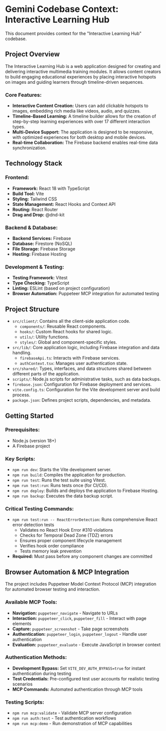 # Gemini Codebase Context: Interactive Learning Hub

This document provides context for the "Interactive Learning Hub" codebase.

## Project Overview

The Interactive Learning Hub is a web application designed for creating and delivering interactive multimedia training modules. It allows content creators to build engaging educational experiences by placing interactive hotspots on images and guiding learners through timeline-driven sequences.

### Core Features:

*   **Interactive Content Creation:** Users can add clickable hotspots to images, embedding rich media like videos, audio, and quizzes.
*   **Timeline-Based Learning:** A timeline builder allows for the creation of step-by-step learning experiences with over 17 different interaction types.
*   **Multi-Device Support:** The application is designed to be responsive, with optimized experiences for both desktop and mobile devices.
*   **Real-time Collaboration:** The Firebase backend enables real-time data synchronization.

## Technology Stack

### Frontend:

*   **Framework:** React 18 with TypeScript
*   **Build Tool:** Vite
*   **Styling:** Tailwind CSS
*   **State Management:** React Hooks and Context API
*   **Routing:** React Router
*   **Drag and Drop:** @dnd-kit

### Backend & Database:

*   **Backend Services:** Firebase
*   **Database:** Firestore (NoSQL)
*   **File Storage:** Firebase Storage
*   **Hosting:** Firebase Hosting

### Development & Testing:

*   **Testing Framework:** Vitest
*   **Type Checking:** TypeScript
*   **Linting:** ESLint (based on project configuration)
*   **Browser Automation:** Puppeteer MCP integration for automated testing

## Project Structure

*   `src/client/`: Contains all the client-side application code.
    *   `components/`: Reusable React components.
    *   `hooks/`: Custom React hooks for shared logic.
    *   `utils/`: Utility functions.
    *   `styles/`: Global and component-specific styles.
*   `src/lib/`: Core application logic, including Firebase integration and data handling.
    *   `firebaseApi.ts`: Interacts with Firebase services.
    *   `authContext.tsx`: Manages user authentication state.
*   `src/shared/`: Types, interfaces, and data structures shared between different parts of the application.
*   `scripts/`: Node.js scripts for administrative tasks, such as data backups.
*   `firebase.json`: Configuration for Firebase deployment and services.
*   `vite.config.ts`: Configuration for the Vite development server and build process.
*   `package.json`: Defines project scripts, dependencies, and metadata.

## Getting Started

### Prerequisites:

*   Node.js (version 18+)
*   A Firebase project

### Key Scripts:

*   `npm run dev`: Starts the Vite development server.
*   `npm run build`: Compiles the application for production.
*   `npm run test`: Runs the test suite using Vitest.
*   `npm run test:run`: Runs tests once (for CI/CD).
*   `npm run deploy`: Builds and deploys the application to Firebase Hosting.
*   `npm run backup`: Executes the data backup script.

### Critical Testing Commands:

*   `npm run test:run -- ReactErrorDetection`: Runs comprehensive React error detection tests
    *   Validates no React Hook Error #310 violations
    *   Checks for Temporal Dead Zone (TDZ) errors  
    *   Ensures proper component lifecycle management
    *   Verifies hook order compliance
    *   Tests memory leak prevention
*   **Required:** Must pass before any component changes are committed

## Browser Automation & MCP Integration

The project includes Puppeteer Model Context Protocol (MCP) integration for automated browser testing and interaction.

### Available MCP Tools:
*   **Navigation:** `puppeteer_navigate` - Navigate to URLs
*   **Interaction:** `puppeteer_click`, `puppeteer_fill` - Interact with page elements
*   **Capture:** `puppeteer_screenshot` - Take page screenshots
*   **Authentication:** `puppeteer_login`, `puppeteer_logout` - Handle user authentication
*   **Evaluation:** `puppeteer_evaluate` - Execute JavaScript in browser context

### Authentication Methods:
*   **Development Bypass:** Set `VITE_DEV_AUTH_BYPASS=true` for instant authentication during testing
*   **Test Credentials:** Pre-configured test user accounts for realistic testing scenarios
*   **MCP Commands:** Automated authentication through MCP tools

### Testing Scripts:
*   `npm run mcp:validate` - Validate MCP server configuration
*   `npm run auth:test` - Test authentication workflows
*   `npm run mcp:demo` - Run demonstration of MCP capabilities

